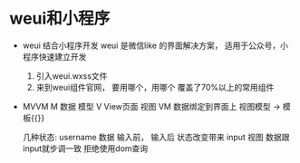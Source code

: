 # weui和小程序

- weui 结合小程序开发
    weui 是微信like 的界面解决方案， 适用于公众号，小程序快速建立开发
    1. 引入weui.wxss文件
    2. 来到weui组件官网， 要用哪个，用哪个 覆盖了70%以上的常用组件

- MVVM
    M 数据 模型
    V View页面 视图
    VM 数据绑定到界面上 视图模型 -> 模板{{}}

    几种状态:
    username 数据 输入前， 输入后 状态改变带来
    input 视图
    数据跟input就步调一致
    拒绝使用dom查询